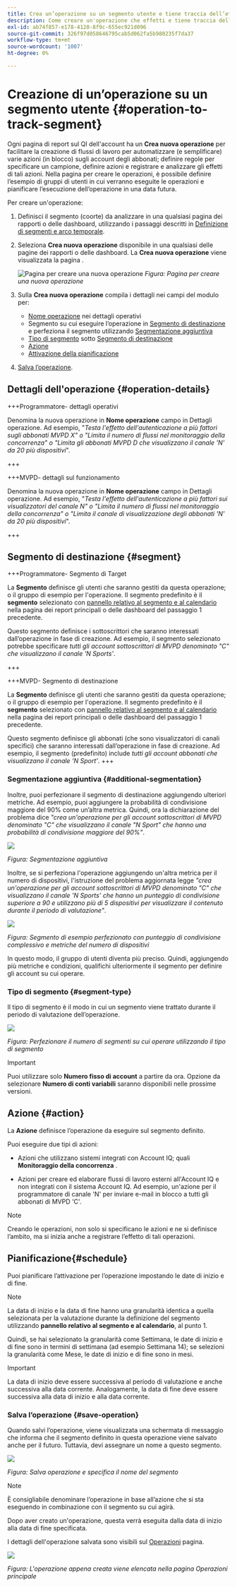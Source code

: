 ```yaml
---
title: Crea un’operazione su un segmento utente e tiene traccia dell’effetto
description: Come creare un'operazione che effetti e tiene traccia dell'effetto su un segmento di utenti definito.
exl-id: ab74f857-e178-4120-8f9c-655ec921d096
source-git-commit: 326f97d058646795cab5d062fa5b980235f7da37
workflow-type: tm+mt
source-wordcount: '1007'
ht-degree: 0%

---
```


# Creazione di un’operazione su un segmento utente {#operation-to-track-segment}

Ogni pagina di report sul QI dell&#39;account ha un **Crea nuova operazione** per facilitare la creazione di flussi di lavoro per automatizzare (e semplificare) varie azioni (in blocco) sugli account degli abbonati; definire regole per specificare un campione, definire azioni e registrare e analizzare gli effetti di tali azioni. Nella pagina per creare le operazioni, è possibile definire l’esempio di gruppi di utenti in cui verranno eseguite le operazioni e pianificare l’esecuzione dell’operazione in una data futura.

Per creare un&#39;operazione:

1. Definisci il segmento (coorte) da analizzare in una qualsiasi pagina dei rapporti o delle dashboard, utilizzando i passaggi descritti in [Definizione di segmenti e arco temporale](/help/AccountIQ/howto-select-segment-timeframe.md).

1. Seleziona **Crea nuova operazione** disponibile in una qualsiasi delle pagine dei rapporti o delle dashboard. La **Crea nuova operazione** viene visualizzata la pagina .

   ![Pagina per creare una nuova operazione](assets/create-new-operations.png)
   *Figura: Pagina per creare una nuova operazione*

1. Sulla **Crea nuova operazione** compila i dettagli nei campi del modulo per:

   * [Nome operazione](#operation-details) nei dettagli operativi
   * Segmento su cui eseguire l’operazione in [Segmento di destinazione](#segment) e perfeziona il segmento utilizzando [Segmentazione aggiuntiva](#additional-segmentation)
   * [Tipo di segmento](#segment-type) sotto [Segmento di destinazione](#segment)
   * [Azione](#action)
   * [Attivazione della pianificazione](#schedule)

1. [Salva l’operazione](#save-operation).

## Dettagli dell&#39;operazione {#operation-details}

+++Programmatore- dettagli operativi

Denomina la nuova operazione in **Nome operazione** campo in Dettagli operazione. Ad esempio, &quot;*Testa l&#39;effetto dell&#39;autenticazione a più fattori sugli abbonati MVPD X&quot; o &quot;Limita il numero di flussi nel monitoraggio della concorrenza&quot; o &quot;Limita gli abbonati MVPD D che visualizzano il canale &#39;N&#39; da 20 più dispositivi*&quot;.

+++

+++MVPD- dettagli sul funzionamento

Denomina la nuova operazione in **Nome operazione** campo in Dettagli operazione. Ad esempio, &quot;*Testa l&#39;effetto dell&#39;autenticazione a più fattori sui visualizzatori del canale N&quot; o &quot;Limita il numero di flussi nel monitoraggio della concorrenza&quot; o &quot;Limita il canale di visualizzazione degli abbonati &#39;N&#39; da 20 più dispositivi*&quot;.

+++

## Segmento di destinazione {#segment}

+++Programmatore- Segmento di Target

La **Segmento** definisce gli utenti che saranno gestiti da questa operazione; o il gruppo di esempio per l&#39;operazione. Il segmento predefinito è il **segmento** selezionato con [pannello relativo al segmento e al calendario](/help/AccountIQ/howto-select-segment-timeframe.md) nella pagina dei report principali o delle dashboard del passaggio 1 precedente.

<!--* The first segment entry in the **Segment** section, by default, shows the **segment** you selected in the step 1.

* The **segment evaluation period** is the time period of analysis you selected in step 1 from **Granularity and Timeframe** option.
![](assets/operations-segment-selection.png)
*Figure: Segment and timeframe selection on the main page*-->

Questo segmento definisce i sottoscrittori che saranno interessati dall’operazione in fase di creazione. Ad esempio, il segmento selezionato potrebbe specificare *tutti gli account sottoscrittori di MVPD denominato &quot;C&quot; che visualizzano il canale &#39;N Sports&#39;*.

+++

+++MVPD- Segmento di destinazione

La **Segmento** definisce gli utenti che saranno gestiti da questa operazione; o il gruppo di esempio per l&#39;operazione. Il segmento predefinito è il **segmento** selezionato con [pannello relativo al segmento e al calendario](/help/AccountIQ/howto-select-segment-timeframe.md) nella pagina dei report principali o delle dashboard del passaggio 1 precedente.

<!--* The first segment entry in the **Segment** section, by default, shows the **segment** you selected in the step 1.

* The **segment evaluation period** is the time period of analysis you selected in step 1 from **Granularity and Timeframe** option.
![](assets/operations-segment-selection.png)
*Figure: Segment and timeframe selection on the main page*-->

Questo segmento definisce gli abbonati (che sono visualizzatori di canali specifici) che saranno interessati dall’operazione in fase di creazione. Ad esempio, il segmento (predefinito) include *tutti gli account abbonati che visualizzano il canale &#39;N Sport&#39;*.
+++

### Segmentazione aggiuntiva {#additional-segmentation}

Inoltre, puoi perfezionare il segmento di destinazione aggiungendo ulteriori metriche. Ad esempio, puoi aggiungere la probabilità di condivisione maggiore del 90% come un’altra metrica. Quindi, ora la dichiarazione del problema dice *&quot;crea un&#39;operazione per gli account sottoscrittori di MVPD denominato &quot;C&quot; che visualizzano il canale &quot;N Sport&quot; che hanno una probabilità di condivisione maggiore del 90%&quot;*.

![](assets/additional-segment.gif)

*Figura: Segmentazione aggiuntiva*

Inoltre, se si perfeziona l&#39;operazione aggiungendo un&#39;altra metrica per il numero di dispositivi, l&#39;istruzione del problema aggiornata legge *&quot;crea un&#39;operazione per gli account sottoscrittori di MVPD denominato &quot;C&quot; che visualizzano il canale &#39;N Sports&#39; che hanno un punteggio di condivisione superiore a 90 e utilizzano più di 5 dispositivi per visualizzare il contenuto durante il periodo di valutazione&quot;*.

![](assets/refined-segment.png)

*Figura: Segmento di esempio perfezionato con punteggio di condivisione complessivo e metriche del numero di dispositivi*

In questo modo, il gruppo di utenti diventa più preciso. Quindi, aggiungendo più metriche e condizioni, qualifichi ulteriormente il segmento per definire gli account su cui operare.

### Tipo di segmento {#segment-type}

Il tipo di segmento è il modo in cui un segmento viene trattato durante il periodo di valutazione dell’operazione.

![](assets/segment-type.png)

*Figura: Perfezionare il numero di segmenti su cui operare utilizzando il tipo di segmento*

<!--The segment type option allows you to further refine your segment based on the evaluation period (or time).

**Fixed number of accounts** 

When you select **Fixed number of accounts** segment type, then you need to specify an evaluation period as well.

By doing so, you are fixing the sample size for evaluation in terms of numbers. You are making Account IQ identify a specific set of users (that meet the criteria of defined evaluation period and segment metrics) to operate on. The analysis and graphs will be generated for this specific set of users only (identified initially) throughout the operation.

**Variable number of accounts**

When you select **Variable number of accounts** segment type, you do not limit the number of accounts in segment. The accounts which fall under the defined segment metrics are the part of the segment, and the number of accounts will change continuously during the course of operation.-->

>[!IMPORTANT]
>
>Puoi utilizzare solo **Numero fisso di account** a partire da ora. Opzione da selezionare **Numero di conti variabili** saranno disponibili nelle prossime versioni.

<!--

you tell Account IQ in the beginning of the operation which number of accounts to operate on.

Account IQ system only has a segment definition, and during the operation it looks into all the accounts that fit that segments.

the number of accounts in segment is not limited, the accounts that fall under defined segment metrics will be part of the segment, and the no of accounts will change continuously, as there are no specific limitations - like an evaluation period in the past.When the segment is defined (which in this example is, subscriber accounts of MVPD 'C' who are viewing the channel 'N Sports' that have a sharing score above 80 and are using 10 different IPs) and we also identified a time period to evaluate a segment. This identifies X number of accounts as sample (for example 5000). How many devices they are using?
It identifies x-number of accounts (5000)...a very specific set of users that meet this criteria.
for every period that we schedule (within that operation) during that operation) we will look at those 5K users that are originally identified and we will present graph about them. How are the sharing scores coming up?u We identified a period. Are their sharing scores going up? Are there fewer of them who are meeting this definition?
Fixed versus variable is the way the treated in fixed or variable way.

1. we identified a fixed set of accounts.
2. we evaluate those specific accounts on criteria throughout the operation.

General idea independent of graph is that we will evaluate a set of accounts identified initially, for no of periods during operation and generate graphs against that.
Those are the 5000 users for which I will create graphs for for every period of the operation.

**Variable number of accounts**
We do not identify any initial set of accounts, we just have a segment definition.
Each period during the operation, we go and look into all the accounts that fit that segments.
If it is not a fixed segment, I won't initially evaluate it. I won't have an initial set of 5000. Instead at every period during the evaluation I will evaluate the segment then, and then I will produce graph about the next 3000 users.
the......will vary from period to period.

if not fixed segment, then I won't initially evaluate or have initial set of 5000, instead at every period during an operation and the.-->

## Azione {#action}

La **Azione** definisce l’operazione da eseguire sul segmento definito.

Puoi eseguire due tipi di azioni:

* Azioni che utilizzano sistemi integrati con Account IQ; quali **Monitoraggio della concorrenza** <!--[Concurrency Monitoring](https://tve.helpdocsonline.com/concurrency-monitoring-introduction), or Adobe Target-->.

* Azioni per creare ed elaborare flussi di lavoro esterni all&#39;Account IQ e non integrati con il sistema Account IQ. Ad esempio, un&#39;azione per il programmatore di canale &#39;N&#39; per inviare e-mail in blocco a tutti gli abbonati di MVPD &#39;C&#39;.

>[!NOTE]
>
>Creando le operazioni, non solo si specificano le azioni e ne si definisce l’ambito, ma si inizia anche a registrare l’effetto di tali operazioni.

## Pianificazione{#schedule}

Puoi pianificare l’attivazione per l’operazione impostando le date di inizio e di fine.

>[!NOTE]
>
>La data di inizio e la data di fine hanno una granularità identica a quella selezionata per la valutazione durante la definizione del segmento utilizzando **pannello relativo al segmento e al calendario**, al punto 1.
>
>
>Quindi, se hai selezionato la granularità come Settimana, le date di inizio e di fine sono in termini di settimana (ad esempio Settimana 14); se selezioni la granularità come Mese, le date di inizio e di fine sono in mesi.


>[!IMPORTANT]
>
>La data di inizio deve essere successiva al periodo di valutazione e anche successiva alla data corrente. Analogamente, la data di fine deve essere successiva alla data di inizio e alla data corrente.

### Salva l’operazione {#save-operation}

Quando salvi l’operazione, viene visualizzata una schermata di messaggio che informa che il segmento definito in questa operazione viene salvato anche per il futuro. Tuttavia, devi assegnare un nome a questo segmento.

![](assets/save-operation.png)

*Figura: Salva operazione e specifica il nome del segmento*

>[!NOTE]
>
>È consigliabile denominare l’operazione in base all’azione che si sta eseguendo in combinazione con il segmento su cui agirà.

<!--In future you can select this saved segment when defining a segment for your analysis on the main reports page. Moreover, the saved segment is also listed when you create an operation the next time.

![](assets/saved-segment-operations-page.png)

*Figure: Saved segments in segment selector on Create new operations page* 

>[!IMPORTANT]
>
>When creating an operation, if you select a segment that was previously created then you cannot add new metrics to it and refine it.
>
>Adding new metrics creates a new segment, but you cannot modify an existing segment.-->

Dopo aver creato un&#39;operazione, questa verrà eseguita dalla data di inizio alla data di fine specificata.

I dettagli dell&#39;operazione salvata sono visibili sul [Operazioni](/help/AccountIQ/operations.md) pagina.

![](assets/new-operation-created.png)

*Figura: L&#39;operazione appena creata viene elencata nella pagina Operazioni principale*
